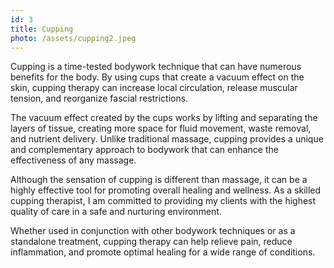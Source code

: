 ```yaml
---
id: 3
title: Cupping
photo: /assets/cupping2.jpeg
---
```


Cupping is a time-tested bodywork technique that can have numerous benefits for the body. By using cups that create a vacuum effect on the skin, cupping therapy can increase local circulation, release muscular tension, and reorganize fascial restrictions.

The vacuum effect created by the cups works by lifting and separating the layers of tissue, creating more space for fluid movement, waste removal, and nutrient delivery. Unlike traditional massage, cupping provides a unique and complementary approach to bodywork that can enhance the effectiveness of any massage.

Although the sensation of cupping is different than massage, it can be a highly effective tool for promoting overall healing and wellness. As a skilled cupping therapist, I am committed to providing my clients with the highest quality of care in a safe and nurturing environment.

Whether used in conjunction with other bodywork techniques or as a standalone treatment, cupping therapy can help relieve pain, reduce inflammation, and promote optimal healing for a wide range of conditions.

